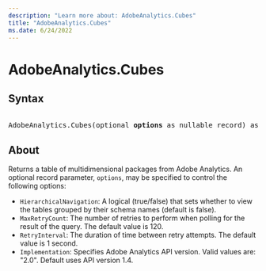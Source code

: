 ```yaml
---
description: "Learn more about: AdobeAnalytics.Cubes"
title: "AdobeAnalytics.Cubes"
ms.date: 6/24/2022
---
```

# AdobeAnalytics.Cubes

## Syntax

<pre>  
AdobeAnalytics.Cubes(optional <b>options</b> as nullable record) as table
</pre>

## About

Returns a table of multidimensional packages from Adobe Analytics. An optional record parameter, `options`, may be specified to control the following options:

* `HierarchicalNavigation`: A logical (true/false) that sets whether to view the tables grouped by their schema names (default is false).
* `MaxRetryCount`: The number of retries to perform when polling for the result of the query. The default value is 120.
* `RetryInterval`: The duration of time between retry attempts. The default value is 1 second.
* `Implementation`: Specifies Adobe Analytics API version. Valid values are: "2.0". Default uses API version 1.4.
